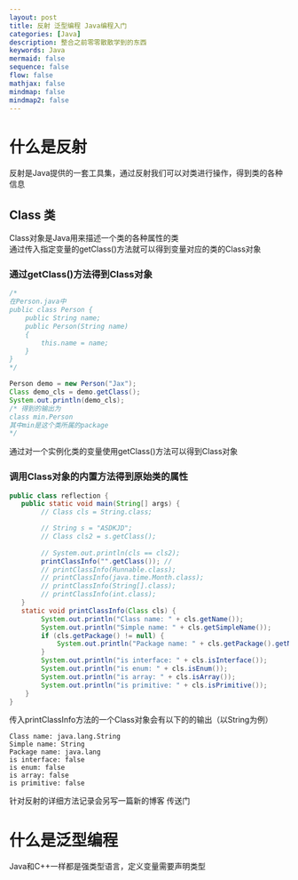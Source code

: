 ```yaml
---
layout: post
title: 反射 泛型编程 Java编程入门
categories: [Java]
description: 整合之前零零散散学到的东西
keywords: Java 
mermaid: false
sequence: false
flow: false
mathjax: false
mindmap: false
mindmap2: false
---
```


# 什么是反射
反射是Java提供的一套工具集，通过反射我们可以对类进行操作，得到类的各种信息

## Class 类
Class对象是Java用来描述一个类的各种属性的类<br>
通过传入指定变量的getClass()方法就可以得到变量对应的类的Class对象<br>

### 通过getClass()方法得到Class对象
```java
/*
在Person.java中
public class Person {
    public String name;
    public Person(String name)
    {
        this.name = name;
    } 
}
*/

Person demo = new Person("Jax");
Class demo_cls = demo.getClass();
System.out.println(demo_cls);
/* 得到的输出为
class min.Person
其中min是这个类所属的package
*/
```
通过对一个实例化类的变量使用getClass()方法可以得到Class对象<br>


### 调用Class对象的内置方法得到原始类的属性
```java
public class reflection {
   public static void main(String[] args) {
        // Class cls = String.class;

        // String s = "ASDKJD";
        // Class cls2 = s.getClass();
        
        // System.out.println(cls == cls2);
        printClassInfo("".getClass()); // 
        // printClassInfo(Runnable.class);
        // printClassInfo(java.time.Month.class);
        // printClassInfo(String[].class);
        // printClassInfo(int.class);
   } 
   static void printClassInfo(Class cls) {
        System.out.println("Class name: " + cls.getName());
        System.out.println("Simple name: " + cls.getSimpleName());
        if (cls.getPackage() != null) {
            System.out.println("Package name: " + cls.getPackage().getName());
        }
        System.out.println("is interface: " + cls.isInterface());
        System.out.println("is enum: " + cls.isEnum());
        System.out.println("is array: " + cls.isArray());
        System.out.println("is primitive: " + cls.isPrimitive());
    }
}
```
传入printClassInfo方法的一个Class对象会有以下的的输出（以String为例）<br>
```
Class name: java.lang.String
Simple name: String
Package name: java.lang
is interface: false
is enum: false
is array: false
is primitive: false
```
针对反射的详细方法记录会另写一篇新的博客
传送门

# 什么是泛型编程
Java和C++一样都是强类型语言，定义变量需要声明类型

